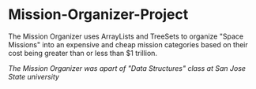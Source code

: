 # Mission-Organizer-Project

The Mission Organizer uses ArrayLists and TreeSets to organize "Space Missions" into an expensive and cheap mission categories based on their cost being greater than or less than $1 trillion.

*The Mission Organizer was apart of "Data Structures" class at San Jose State university*
